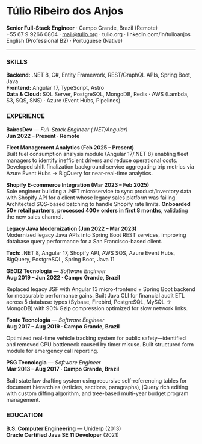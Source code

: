 # Túlio Ribeiro dos Anjos
**Senior Full-Stack Engineer** · Campo Grande, Brazil (Remote)  
+55 67 9 9266 0804 · mail@tulio.org · tulio.org · linkedin.com/in/tulioanjos  
English (Professional B2) · Portuguese (Native)

---

### SKILLS
**Backend:** .NET 8, C#, Entity Framework, REST/GraphQL APIs, Spring Boot, Java  
**Frontend:** Angular 17, TypeScript, Astro  
**Data & Cloud:** SQL Server, PostgreSQL, MongoDB, Redis · AWS (Lambda, S3, SQS, SNS) · Azure (Event Hubs, Pipelines)

### EXPERIENCE

**BairesDev** — *Full-Stack Engineer (.NET/Angular)*  
**Jun 2022 – Present · Remote**

**Fleet Management Analytics (Feb 2025 – Present)**  
Built fuel consumption analysis module (Angular 17/.NET 8) enabling fleet managers to identify inefficient drivers and reduce operational costs. Developed shift finalization background service aggregating trip metrics via Azure Event Hubs -> BigQuery for near-real-time analytics.

**Shopify E-commerce Integration (Mar 2023 – Feb 2025)**  
Sole engineer building a .NET microservice to sync product/inventory data with Shopify API for a client whose legacy sales platform was failing. Architected SQS-based batching to handle Shopify rate limits. **Onboarded 50+ retail partners, processed 400+ orders in first 8 months**, validating the new sales channel.

**Legacy Java Modernization (Jun 2022 – Mar 2023)**  
Modernized legacy Java APIs into Spring Boot REST services, improving database query performance for a San Francisco-based client.

**Tech:** .NET 8, Angular 17, Shopify API, AWS SQS, Azure Event Hubs, BigQuery, PostgreSQL, Spring Boot, Java 11

**GEOI2 Tecnologia** — *Software Engineer*  
**Aug 2019 – Jun 2022 · Campo Grande, Brazil**

Replaced legacy JSF with Angular 13 micro-frontend + Spring Boot backend for measurable performance gains. Built Java CLI for financial audit ETL across 5 database types (Sybase, Firebird, PostgreSQL, MySQL → MongoDB) with 90% Gzip compression optimized for slow network links.

**Fonte Tecnologia** — *Software Engineer*  
**Aug 2017 – Aug 2019 · Campo Grande, Brazil**

Optimized real-time vehicle tracking system for public safety—identified and removed CPU bottleneck caused by timer misuse. Built structured form module for emergency call reporting.

**PSG Tecnologia** — *Software Engineer*  
**Mar 2013 – Aug 2017 · Campo Grande, Brazil**

Built state law drafting system using recursive self-referencing tables for document hierarchies (articles, sections, paragraphs), jQuery rich editing with custom diffing algorithm, and tree-based multi-year budget program management.

### EDUCATION
**B.S. Computer Engineering** — Uniderp (2013)  
**Oracle Certified Java SE 11 Developer** (2021)
